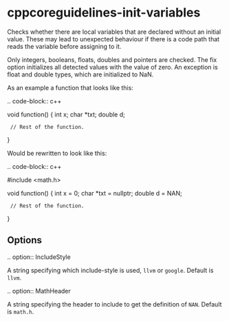 cppcoreguidelines-init-variables
================================

Checks whether there are local variables that are declared without an
initial value. These may lead to unexpected behaviour if there is a code
path that reads the variable before assigning to it.

Only integers, booleans, floats, doubles and pointers are checked. The
fix option initializes all detected values with the value of zero. An
exception is float and double types, which are initialized to NaN.

As an example a function that looks like this:

.. code-block:: c++

void function() { int x; char \*txt; double d;

     // Rest of the function.

}

Would be rewritten to look like this:

.. code-block:: c++

\#include \<math.h\>

void function() { int x = 0; char \*txt = nullptr; double d = NAN;

     // Rest of the function.

}

Options
-------

.. option:: IncludeStyle

A string specifying which include-style is used, `llvm` or `google`.
Default is `llvm`.

.. option:: MathHeader

A string specifying the header to include to get the definition of
`NAN`. Default is `math.h`.
